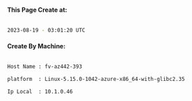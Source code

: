 
   
#### This Page Create at:

```bash

2023-08-19 - 03:01:20 UTC

```

#### Create By Machine:

```bash

Host Name : fv-az442-393

platform  : Linux-5.15.0-1042-azure-x86_64-with-glibc2.35

Ip Local  : 10.1.0.46

```

